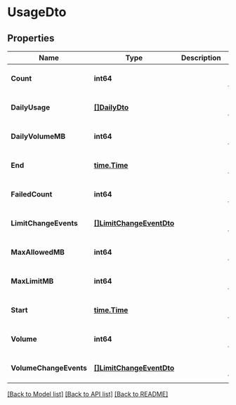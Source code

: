 # UsageDto

## Properties
| Name                   | Type                                                | Description | Notes                        |
| ---------------------- | --------------------------------------------------- | ----------- | ---------------------------- |
| **Count**              | **int64**                                           |             | [optional] [default to null] |
| **DailyUsage**         | [**[]DailyDto**](DailyDto.md)                       |             | [optional] [default to null] |
| **DailyVolumeMB**      | **int64**                                           |             | [optional] [default to null] |
| **End**                | [**time.Time**](time.Time.md)                       |             | [optional] [default to null] |
| **FailedCount**        | **int64**                                           |             | [optional] [default to null] |
| **LimitChangeEvents**  | [**[]LimitChangeEventDto**](LimitChangeEventDTO.md) |             | [optional] [default to null] |
| **MaxAllowedMB**       | **int64**                                           |             | [optional] [default to null] |
| **MaxLimitMB**         | **int64**                                           |             | [optional] [default to null] |
| **Start**              | [**time.Time**](time.Time.md)                       |             | [optional] [default to null] |
| **Volume**             | **int64**                                           |             | [optional] [default to null] |
| **VolumeChangeEvents** | [**[]LimitChangeEventDto**](LimitChangeEventDTO.md) |             | [optional] [default to null] |

[[Back to Model list]](../README.md#documentation-for-models) [[Back to API list]](../README.md#documentation-for-api-endpoints) [[Back to README]](../README.md)
